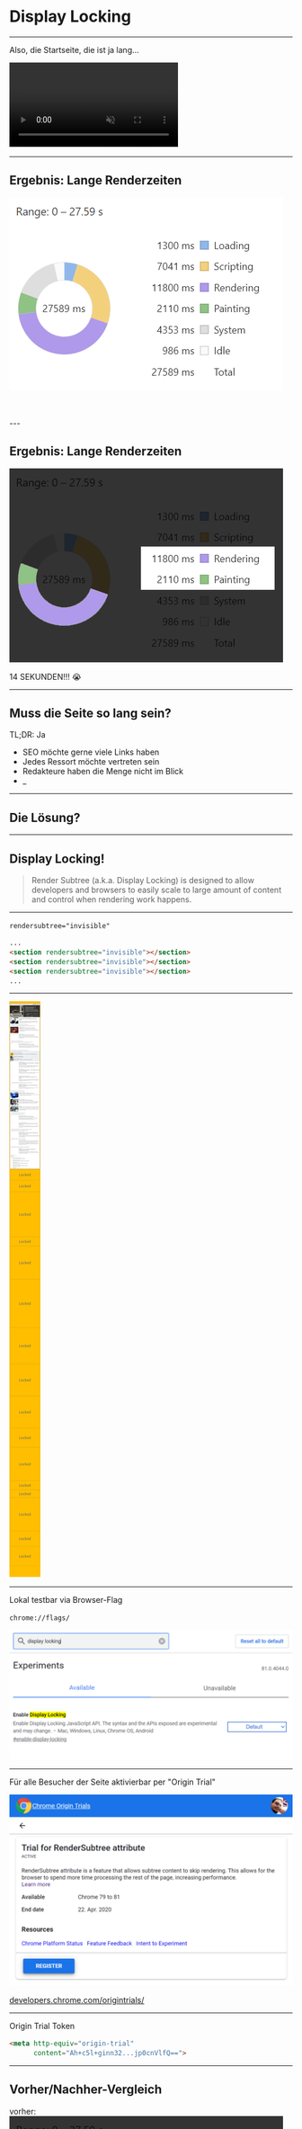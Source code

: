 <!-- .slide: data-background="assets/painted-canvas.jpg" -->

<br>
<br>
<br>
<br>
<br>
<br>
<br>
<br>

# Display Locking

---

Also, die Startseite, die ist ja lang...

<video autoplay muted>
<source data-src="assets/scrolling-homepage-desktop.mp4" type="video/mp4" />
</video>

---

## Ergebnis: Lange Renderzeiten

<!-- .slide: data-transition="fade" -->

![Chrome Profilder zeigt knapp 14 Sekunden reine Renderzeit](assets/display-locking-off.png)

<p>&nbsp</p>
---

## Ergebnis: Lange Renderzeiten

<!-- .slide: data-transition="fade" -->

![Chrome Profiler zeigt knapp 14 Sekunden reine Renderzeit, hervorgehoben](assets/display-locking-off-highlighted.png)

<p class="blink fragment">14 SEKUNDEN!!! 😭</p>

---

## Muss die Seite so lang sein?

TL;DR: Ja <!-- .element: class="fragment" -->

* SEO möchte gerne viele Links haben <!-- .element: class="fragment" -->
* Jedes Ressort möchte vertreten sein  <!-- .element: class="fragment" -->
* Redakteure haben die Menge nicht im Blick  <!-- .element: class="fragment" -->
* <span class="blink">_</span>

---

## Die Lösung?

---

## Display Locking!

> Render Subtree (a.k.a. Display Locking) is designed to allow developers and browsers to easily scale to large amount of content and control when rendering work happens.

---

`rendersubtree="invisible"`

```html
...
<section rendersubtree="invisible"></section>
<section rendersubtree="invisible"></section>
<section rendersubtree="invisible"></section>
...
```
---

<div class="perspective">
<span class="fragment"></span>
<img src="assets/homepage-display-lock.png" alt="Startseite mit aktivem Display Lock" class="zoom">
</div>

---

Lokal testbar via Browser-Flag

`chrome://flags/`

![Display Locking in den Chrome Flags](assets/chrome-flags-display-locking.png)

---

Für alle Besucher der Seite aktivierbar per "Origin Trial"

![Googles Origin Trials Seite](assets/origin-trials.png)

[developers.chrome.com/origintrials/](https://developers.chrome.com/origintrials/)

---

Origin Trial Token 

```html
<meta http-equiv="origin-trial" 
      content="Ah+c5l+ginn32...jp0cnVlfQ==">
```

---

## Vorher/Nachher-Vergleich

<!-- .slide: data-transition="fade" -->

vorher:  
![Chrome Profiler zeigt knapp 14 Sekunden reine Renderzeit, hervorgehoben](assets/display-locking-off-highlighted.png)

---

## Vorher/Nachher-Vergleich

<!-- .slide: data-transition="fade" -->

nachher:  
![Chrome Profiler zeigt knapp 7 Sekunden reine Renderzeit, hervorgehoben](assets/display-locking-on-highlighted.png)

---

<!-- .slide: data-background="assets/success.gif" -->

---

Hinweis: Ab Chrome 82 dann via CSS anstatt HTML:

```css
section {
    render-subtree: invisible;
}
```

